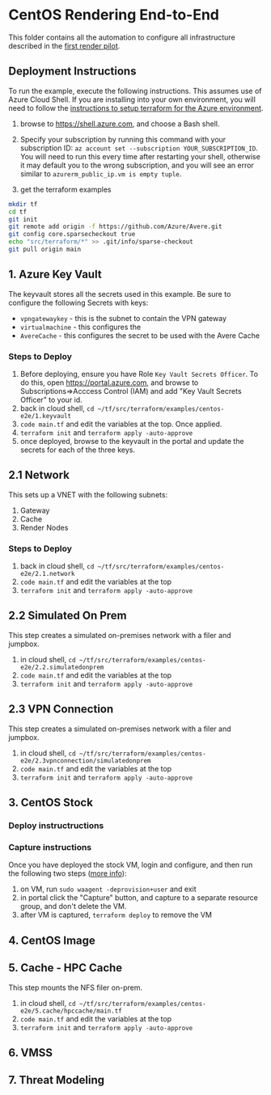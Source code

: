 # CentOS Rendering End-to-End

This folder contains all the automation to configure all infrastructure described in the [first render pilot](../securedimage/Azure%20First%20Render%20Pilot.pdf).

## Deployment Instructions

To run the example, execute the following instructions.  This assumes use of Azure Cloud Shell.  If you are installing into your own environment, you will need to follow the [instructions to setup terraform for the Azure environment](https://docs.microsoft.com/en-us/azure/terraform/terraform-install-configure).

1. browse to https://shell.azure.com, and choose a Bash shell.

2. Specify your subscription by running this command with your subscription ID:  ```az account set --subscription YOUR_SUBSCRIPTION_ID```.  You will need to run this every time after restarting your shell, otherwise it may default you to the wrong subscription, and you will see an error similar to `azurerm_public_ip.vm is empty tuple`.

3. get the terraform examples
```bash
mkdir tf
cd tf
git init
git remote add origin -f https://github.com/Azure/Avere.git
git config core.sparsecheckout true
echo "src/terraform/*" >> .git/info/sparse-checkout
git pull origin main
```

## 1. Azure Key Vault

The keyvault stores all the secrets used in this example.  Be sure to configure the following Secrets with keys:
* `vpngatewaykey` - this is the subnet to contain the VPN gateway
* `virtualmachine` - this configures the 
* `AvereCache` - this configures the secret to be used with the Avere Cache

### Steps to Deploy

1. Before deploying, ensure you have Role `Key Vault Secrets Officer`.  To do this, open https://portal.azure.com, and browse to Subscriptions=>Acccess Control (IAM) and add "Key Vault Secrets Officer" to your id.
1. back in cloud shell, `cd ~/tf/src/terraform/examples/centos-e2e/1.keyvault`
1. `code main.tf` and edit the variables at the top.  Once applied.
1. `terraform init` and `terraform apply -auto-approve`
1. once deployed, browse to the keyvault in the portal and update the secrets for each of the three keys.

## 2.1 Network

This sets up a VNET with the following subnets:

1. Gateway
2. Cache
3. Render Nodes

### Steps to Deploy

1. back in cloud shell, `cd ~/tf/src/terraform/examples/centos-e2e/2.1.network`
1. `code main.tf` and edit the variables at the top
1. `terraform init` and `terraform apply -auto-approve`

## 2.2 Simulated On Prem

This step creates a simulated on-premises network with a filer and jumpbox.

1. in cloud shell, `cd ~/tf/src/terraform/examples/centos-e2e/2.2.simulatedonprem`
1. `code main.tf` and edit the variables at the top
1. `terraform init` and `terraform apply -auto-approve`

## 2.3 VPN Connection

This step creates a simulated on-premises network with a filer and jumpbox.

1. in cloud shell, `cd ~/tf/src/terraform/examples/centos-e2e/2.3vpnconnection/simulatedonprem`
1. `code main.tf` and edit the variables at the top
1. `terraform init` and `terraform apply -auto-approve`

## 3. CentOS Stock

### Deploy instructructions

### Capture instructions

Once you have deployed the stock VM, login and configure, and then run the following two steps ([more info](https://docs.microsoft.com/en-us/azure/virtual-machines/linux/capture-image)):
1. on VM, run `sudo waagent -deprovision+user` and exit
2. in portal click the "Capture" button, and capture to a separate resource group, and don't delete the VM.
3. after VM is captured, `terraform deploy` to remove the VM

## 4. CentOS Image

## 5. Cache - HPC Cache

This step mounts the NFS filer on-prem.
1. in cloud shell, `cd ~/tf/src/terraform/examples/centos-e2e/5.cache/hpccache/main.tf`
1. `code main.tf` and edit the variables at the top
1. `terraform init` and `terraform apply -auto-approve`

## 6. VMSS

## 7. Threat Modeling

